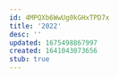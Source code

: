 ```yaml
---
id: 4MPQXb6WwUg0kGHxTPD7x
title: '2022'
desc: ''
updated: 1675498867997
created: 1641043073656
stub: true
---
```






